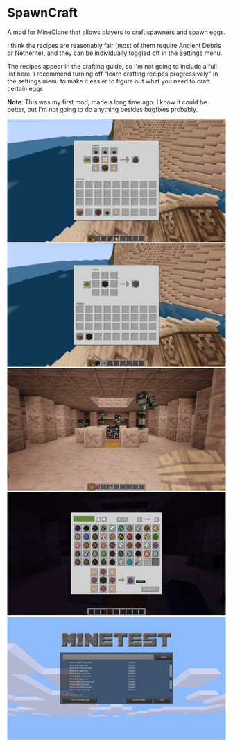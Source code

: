 # SpawnCraft
A mod for MineClone that allows players to craft spawners and spawn eggs.

I think the recipes are reasonably fair (most of them require Ancient Debris or Netherite), and they can be individually toggled off in the Settings menu.

The recipes appear in the crafting guide, so I'm not going to include a full list here. I recommend turning off "learn crafting recipes progressively" in the settings menu to make it easier to figure out what you need to craft certain eggs.

**Note**: This was my first mod, made a long time ago. I know it could be better, but I'm not going to do anything besides bugfixes probably.

![Wither recipe](images/wither.png)
![Spawner recipe](images/spawner.png)
![Spawner in world](images/demo.png)
![Craft guide](images/craft_guide.png)
![Settings](images/settings.png)
